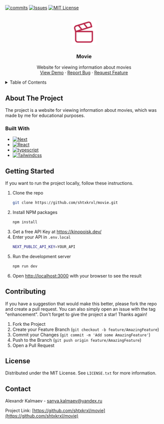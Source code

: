 <!-- PROJECT SHIELDS -->
<!--
*** I'm using markdown "reference style" links for readability.
*** Reference links are enclosed in brackets [ ] instead of parentheses ( ).
*** See the bottom of this document for the declaration of the reference variables
*** for contributors-url, forks-url, etc. This is an optional, concise syntax you may use.
*** https://www.markdownguide.org/basic-syntax/#reference-style-links
-->
[![commits][commits-shield]][commits-url]
[![Issues][issues-shield]][issues-url]
[![MIT License][license-shield]][license-url]

<!-- PROJECT LOGO -->
<br />
<div align="center">
  <a href="https://github.com/shtxkrxl/movie">
    <img src="src/app/icon.svg" alt="Logo" width="80" height="80">
  </a>

<h3 align="center">Movie</h3>

  <p align="center">
    Website for viewing information about movies
    <br />
    <a href="https://movie-shtxkrxl.vercel.app/">View Demo</a>
    ·
    <a href="https://github.com/shtxkrxl/movie/issues">Report Bug</a>
    ·
    <a href="https://github.com/shtxkrxl/movie/issues">Request Feature</a>
  </p>
</div>

<!-- TABLE OF CONTENTS -->
<details>
  <summary>Table of Contents</summary>
  <ol>
    <li>
      <a href="#about-the-project">About The Project</a>
      <ul>
        <li><a href="#built-with">Built With</a></li>
      </ul>
    </li>
    <li>
      <a href="#getting-started">Getting Started</a>
    </li>
    <li><a href="#contributing">Contributing</a></li>
    <li><a href="#license">License</a></li>
    <li><a href="#contact">Contact</a></li>
  </ol>
</details>

<!-- ABOUT THE PROJECT -->
## About The Project

The project is a website for viewing information about movies, which was made by me for educational purposes.

### Built With

* [![Next][Next.js]][Next-url]
* [![React][React.js]][React-url]
* [![typescript][typescript]][typescript-url]
* [![Tailwindcss][Tailwindcss]][Tailwindcss-url]

<!-- GETTING STARTED -->
## Getting Started

If you want to run the project locally, follow these instructions.

1. Clone the repo
   ```sh
   git clone https://github.com/shtxkrxl/movie.git
   ```
2. Install NPM packages
   ```sh
   npm install
   ```
3. Get a free API Key at https://kinopoisk.dev/
4. Enter your API in `.env.local`
   ```sh
   NEXT_PUBLIC_API_KEY=YOUR_API
   ```
5. Run the development server
   ```sh
   npm run dev
   ```
6. Open [http://localhost:3000](http://localhost:3000) with your browser to see the result

<!-- CONTRIBUTING -->
## Contributing

If you have a suggestion that would make this better, please fork the repo and create a pull request. You can also simply open an issue with the tag "enhancement".
Don't forget to give the project a star! Thanks again!

1. Fork the Project
2. Create your Feature Branch (`git checkout -b feature/AmazingFeature`)
3. Commit your Changes (`git commit -m 'Add some AmazingFeature'`)
4. Push to the Branch (`git push origin feature/AmazingFeature`)
5. Open a Pull Request

<!-- LICENSE -->
## License

Distributed under the MIT License. See `LICENSE.txt` for more information.

<!-- CONTACT -->
## Contact

Alexandr Kalmaev - sanya.kalmaev@yandex.ru

Project Link: [https://github.com/shtxkrxl/movie](https://github.com/shtxkrxl/movie)

<!-- MARKDOWN LINKS & IMAGES -->
<!-- https://www.markdownguide.org/basic-syntax/#reference-style-links -->
[commits-shield]: https://img.shields.io/github/commit-activity/t/shtxkrxl/movie.svg?style=for-the-badge
[commits-url]: https://github.com/shtxkrxl/movie/graphs/commit-activity
[issues-shield]: https://img.shields.io/github/issues/shtxkrxl/movie.svg?style=for-the-badge
[issues-url]: https://github.com/shtxkrxl/movie/issues
[license-shield]: https://img.shields.io/github/license/shtxkrxl/movie.svg?style=for-the-badge
[license-url]: https://github.com/shtxkrxl/movie/blob/master/LICENSE.txt
[Next.js]: https://img.shields.io/badge/next.js-20232A?style=for-the-badge&logo=nextdotjs&logoColor=white
[Next-url]: https://nextjs.org/
[React.js]: https://img.shields.io/badge/React-20232A?style=for-the-badge&logo=react&logoColor=61DAFB
[React-url]: https://reactjs.org/
[Tailwindcss]: https://img.shields.io/badge/Tailwindcss-20232A?style=for-the-badge&logo=tailwindcss&logoColor=06B6D4
[Tailwindcss-url]: https://tailwindcss.com/
[typescript]: https://img.shields.io/badge/TypeScript-20232A?style=for-the-badge&logo=typescript&logoColor=3178C6
[typescript-url]: https://www.typescriptlang.org/
